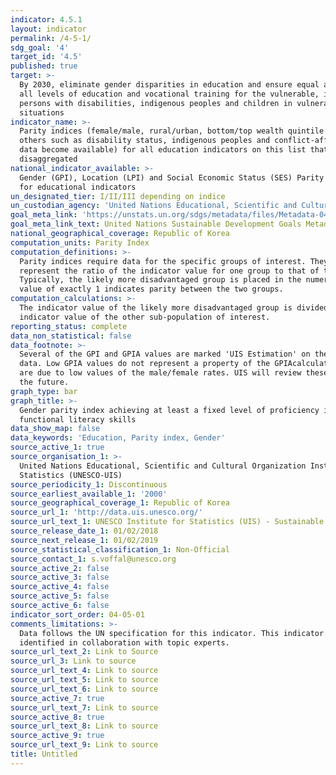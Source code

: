 ```yaml
---
indicator: 4.5.1
layout: indicator
permalink: /4-5-1/
sdg_goal: '4'
target_id: '4.5'
published: true
target: >-
  By 2030, eliminate gender disparities in education and ensure equal access to
  all levels of education and vocational training for the vulnerable, including
  persons with disabilities, indigenous peoples and children in vulnerable
  situations
indicator_name: >-
  Parity indices (female/male, rural/urban, bottom/top wealth quintile and
  others such as disability status, indigenous peoples and conflict-affected, as
  data become available) for all education indicators on this list that can be
  disaggregated
national_indicator_available: >-
  Gender (GPI), Location (LPI) and Social Economic Status (SES) Parity indices
  for educational indicators
un_designated_tier: I/II/III depending on indice
un_custodian_agency: 'United Nations Educational, Scientific and Cultural Organization (UNESCO)'
goal_meta_link: 'https://unstats.un.org/sdgs/metadata/files/Metadata-04-05-01.pdf'
goal_meta_link_text: United Nations Sustainable Development Goals Metadata (PDF 202 KB)
national_geographical_coverage: Republic of Korea
computation_units: Parity Index
computation_definitions: >-
  Parity indices require data for the specific groups of interest. They
  represent the ratio of the indicator value for one group to that of the other.
  Typically, the likely more disadvantaged group is placed in the numerator. A
  value of exactly 1 indicates parity between the two groups.
computation_calculations: >-
  The indicator value of the likely more disadvantaged group is divided by the
  indicator value of the other sub-population of interest.
reporting_status: complete
data_non_statistical: false
data_footnote: >-
  Several of the GPI and GPIA values are marked 'UIS Estimation' on the source
  data. Low GPIA values do not represent a property of the GPIAcalculation, but
  are due to low values of the male/female rates. UIS will review these cases in
  the future.
graph_type: bar
graph_title: >-
  Gender parity index achieving at least a fixed level of proficiency in
  functional literacy skills
data_show_map: false
data_keywords: 'Education, Parity index, Gender'
source_active_1: true
source_organisation_1: >-
  United Nations Educational, Scientific and Cultural Organization Institute for
  Statistics (UNESCO-UIS)
source_periodicity_1: Discontinuous
source_earliest_available_1: '2000'
source_geographical_coverage_1: Republic of Korea
source_url_1: 'http://data.uis.unesco.org/'
source_url_text_1: UNESCO Institute for Statistics (UIS) - Sustainable Development Goal 4
source_release_date_1: 01/02/2018
source_next_release_1: 01/02/2019
source_statistical_classification_1: Non-Official
source_contact_1: s.voffal@unesco.org
source_active_2: false
source_active_3: false
source_active_4: false
source_active_5: false
source_active_6: false
indicator_sort_order: 04-05-01
comments_limitations: >-
  Data follows the UN specification for this indicator. This indicator has been
  identified in collaboration with topic experts.
source_url_text_2: Link to Source
source_url_3: Link to source
source_url_text_4: Link to source
source_url_text_5: Link to source
source_url_text_6: Link to source
source_active_7: true
source_url_text_7: Link to source
source_active_8: true
source_url_text_8: Link to source
source_active_9: true
source_url_text_9: Link to source
title: Untitled
---
```

